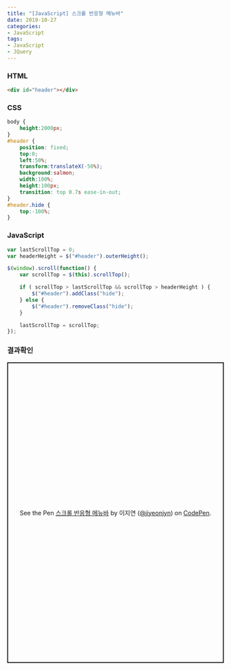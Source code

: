 ```yaml
---
title: "[JavaScript] 스크롤 반응형 메뉴바"
date: 2019-10-27
categories:
- JavaScript
tags:
- JavaScript
- JQuery
---
```


### HTML
```html
<div id="header"></div>
```

### CSS
```css
body {
    height:2000px;
}
#header {
    position: fixed;
    top:0;
    left:50%;
    transform:translateX(-50%);
    background:salmon;
    width:100%;
    height:100px;
    transition: top 0.7s ease-in-out;
}
#header.hide {
    top:-100%;
}
```

### JavaScript
```javascript
var lastScrollTop = 0;
var headerHeight = $("#header").outerHeight();

$(window).scroll(function() {
    var scrollTop = $(this).scrollTop();

    if ( scrollTop > lastScrollTop && scrollTop > headerHeight ) {
        $("#header").addClass("hide");
    } else {
        $("#header").removeClass("hide");
    }

    lastScrollTop = scrollTop;
});
```

### 결과확인
<p class="codepen" data-height="700" data-theme-id="light" data-default-tab="result" data-user="jiyeonjyn" data-slug-hash="ExxbKJN" style="height: 700px; box-sizing: border-box; display: flex; align-items: center; justify-content: center; border: 2px solid; margin: 1em 0; padding: 1em;" data-pen-title="스크롤 반응형 메뉴바">
  <span>See the Pen <a href="https://codepen.io/jiyeonjyn/pen/ExxbKJN">
  스크롤 반응형 메뉴바</a> by 이지연 (<a href="https://codepen.io/jiyeonjyn">@jiyeonjyn</a>)
  on <a href="https://codepen.io">CodePen</a>.</span>
</p>
<script async src="https://static.codepen.io/assets/embed/ei.js"></script>